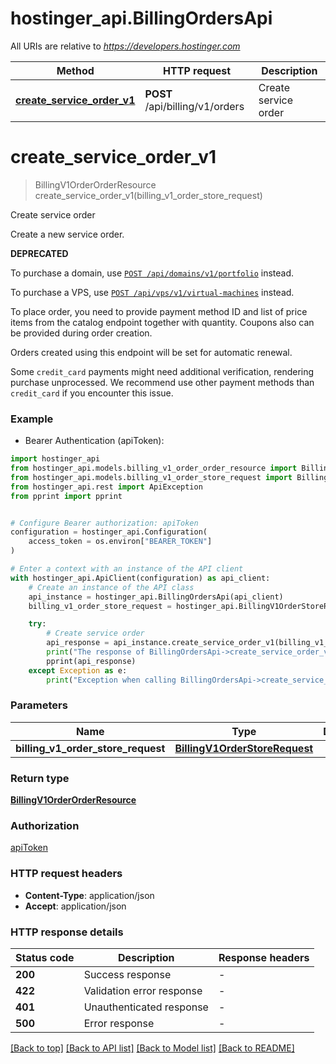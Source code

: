 # hostinger_api.BillingOrdersApi

All URIs are relative to *https://developers.hostinger.com*

Method | HTTP request | Description
------------- | ------------- | -------------
[**create_service_order_v1**](BillingOrdersApi.md#create_service_order_v1) | **POST** /api/billing/v1/orders | Create service order


# **create_service_order_v1**
> BillingV1OrderOrderResource create_service_order_v1(billing_v1_order_store_request)

Create service order

Create a new service order. 

**DEPRECATED**

To purchase a domain, use [`POST /api/domains/v1/portfolio`](/#tag/domains-portfolio/POST/api/domains/v1/portfolio) instead.

To purchase a VPS, use [`POST /api/vps/v1/virtual-machines`](/#tag/vps-virtual-machine/POST/api/vps/v1/virtual-machines) instead.


To place order, you need to provide payment method ID and list of price items from the catalog endpoint together with quantity.
Coupons also can be provided during order creation.

Orders created using this endpoint will be set for automatic renewal.

Some `credit_card` payments might need additional verification, rendering purchase unprocessed.
We recommend use other payment methods than `credit_card` if you encounter this issue.

### Example

* Bearer Authentication (apiToken):

```python
import hostinger_api
from hostinger_api.models.billing_v1_order_order_resource import BillingV1OrderOrderResource
from hostinger_api.models.billing_v1_order_store_request import BillingV1OrderStoreRequest
from hostinger_api.rest import ApiException
from pprint import pprint


# Configure Bearer authorization: apiToken
configuration = hostinger_api.Configuration(
    access_token = os.environ["BEARER_TOKEN"]
)

# Enter a context with an instance of the API client
with hostinger_api.ApiClient(configuration) as api_client:
    # Create an instance of the API class
    api_instance = hostinger_api.BillingOrdersApi(api_client)
    billing_v1_order_store_request = hostinger_api.BillingV1OrderStoreRequest() # BillingV1OrderStoreRequest | 

    try:
        # Create service order
        api_response = api_instance.create_service_order_v1(billing_v1_order_store_request)
        print("The response of BillingOrdersApi->create_service_order_v1:\n")
        pprint(api_response)
    except Exception as e:
        print("Exception when calling BillingOrdersApi->create_service_order_v1: %s\n" % e)
```



### Parameters


Name | Type | Description  | Notes
------------- | ------------- | ------------- | -------------
 **billing_v1_order_store_request** | [**BillingV1OrderStoreRequest**](BillingV1OrderStoreRequest.md)|  | 

### Return type

[**BillingV1OrderOrderResource**](BillingV1OrderOrderResource.md)

### Authorization

[apiToken](../README.md#apiToken)

### HTTP request headers

 - **Content-Type**: application/json
 - **Accept**: application/json

### HTTP response details

| Status code | Description | Response headers |
|-------------|-------------|------------------|
**200** | Success response |  -  |
**422** | Validation error response |  -  |
**401** | Unauthenticated response |  -  |
**500** | Error response |  -  |

[[Back to top]](#) [[Back to API list]](../README.md#documentation-for-api-endpoints) [[Back to Model list]](../README.md#documentation-for-models) [[Back to README]](../README.md)

